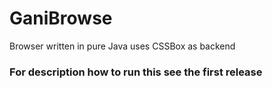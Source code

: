 # GaniBrowse
 Browser written in pure Java uses CSSBox as backend
 
 
<h3> For description how to run this see the first release </h3>
